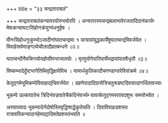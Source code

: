 +++
title = "३३ चन्द्रताराबलं"

+++
चन्द्रताराबलंकन्यावरयोरुभयोरपि । अन्यत्तरस्यचन्द्रबलाभावेरजतादिदानंकार्यम्‍ मेषःकन्याघटःसिंहोनक्रंयुग्मंधनुर्वृषः ।

मीनःसिंहोधनुःकुम्भोऽजादीनांघातचन्द्रमाः १ यात्रायांयुद्धकार्येषुघातचन्द्रंविवर्जयेत । विवाहेसर्वमाङ्गल्येचौलादौव्रतबन्धने ॥२॥

घातचन्दौनैवचिन्त्योयज्ञेसीमन्तजातयोः । मृत्युयोगेपारिघार्घेभद्रायांपातवैधृतौ ॥३॥

विष्कम्भादेर्दुष्टभागेतिथिवृद्धिक्षयेपिच । यामार्धकुलिकादौचगण्डान्तरेविसंक्रमे ॥४॥

केतूद्गमेभूमिकम्पेविवाहाद्यंचिवर्जयेत । ग्रहणेपादादिग्रासेत्रिचतुःषडष्टदिवसाःप्रागर्धितावज्याः

भूकम्पे उल्कापातेच त्रिदिनंवज्रपातेचैकंदिनंवर्ज्यम्‍ यावत्केतूद्गमस्तावदशुभः समयोभवेत ।

अस्यापवादः भूकम्पादेर्नदोषोस्तिवृद्धिश्राद्धेकृतेसति । दिवाविवाहःप्रशस्तः रात्रावपिकन्यादानंहेमाद्यादिमतेप्रशस्तंभवति ॥
